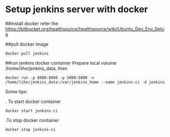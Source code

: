 Setup jenkins server with docker
================================

##install docker
refer the https://bitbucket.org/healthsource/healthsource/wiki/Ubuntu_Dev_Env_Setup

##pull docker image
```
docker pull jenkins
```

##run jenkins docker container
Prepare local volume /home/lihe/jenkins_data, then
```
docker run -p 8080:8080 -p 5000:5000 -v /home/lihe/jenkins_data:/var/jenkins_home --name jenkins-ci -d jenkins
```
Some tips:

. To start docker container
```
docker start jenkins-ci
```

.To stop docker container
```
docker stop jenkins-ci
```

